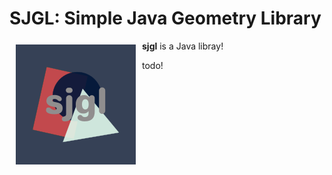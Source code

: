 # SJGL: Simple Java Geometry Library 

<a href="https://github.com/kym-chi/sjgl"><img src="https://raw.githubusercontent.com/kym-chi/sjgl/master/media/sjgl-square.svg" align="left" hspace="10" vspace="6"></a>

**sjgl** is a Java libray!

todo!
